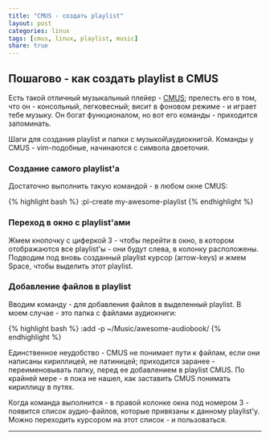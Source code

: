 ```yaml
---
title: "CMUS - создать playlist"
layout: post
categories: linux
tags: [cmus, linux, playlist, music]
share: true
---
```


## Пошагово - как создать playlist в CMUS

Есть такой отличный музыкальный плейер - [CMUS][1]; прелесть его в том, что он - консольный, легковесный; висит в фоновом режиме - и играет тебе музыку. Он богат функционалом, но вот его команды - приходится запоминать.

Шаги для создания playlist и папки с музыкой\аудиокнигой. Команды у CMUS - vim-подобные, начинаются с символа двоеточия.

### Создание самого playlist'а

Достаточно выполнить такую командой - в любом окне CMUS:

{% highlight bash %}
:pl-create my-awesome-playlist
{% endhighlight %}

### Переход в окно с playlist'ами

Жмем кнопочку с циферкой 3 - чтобы перейти в окно, в котором отображаются все playlist'ы - они будут слева, в колонку расположены. Подводим под вновь созданный playlist курсор (arrow-keys) и жмем Space, чтобы выделить этот playlist.

### Добавление файлов в playlist

Вводим команду - для добавления файлов в выделенный playlist. В моем случае - это папка с файлами аудиокниги:

{% highlight bash %}
:add -p ~/Music/awesome-audiobook/
{% endhighlight %}

Единственное неудобство - CMUS не понимает пути к файлам, если они написаны кириллицей, не латиницей; приходится заранее - переименовывать папку, перед ее добавлением в playlist CMUS. По крайней мере - я пока не нашел, как заставить CMUS понимать кириллицу в путях.

Когда команда выполнится - в правой колонке окна под номером 3 - появится список аудио-файлов, которые привязаны к данному playlist'у. Можно переходить курсором на этот список - и пользоваться.

***
[1]: https://cmus.github.io/ "Console music player for Unix-like operating systems"
